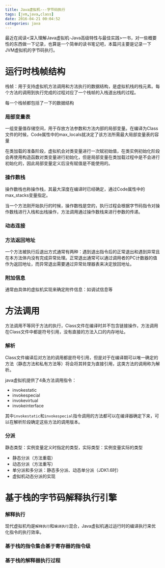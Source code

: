 ```yaml
---
title: Java虚拟机---字节码执行
tags: [jvm,java,class]
date: 2016-04-21 00:04:52
categories: java
---
```


最近在阅读<深入理解Java虚拟机-Java高级特性与最佳实践>一书，对一些概要性的东西做一下记录，也算是一个简单的读书笔记吧，本篇问主要是记录一下JVM虚拟机的字节码执行。

<!--more-->

# 运行时栈帧结构

栈帧：用于支持虚拟机方法调用和方法执行的数据结构，是虚拟机栈的栈元素。每个方法的调用到执行完成的过程对应了一个栈帧的入栈道出栈的过程。

每一个栈帧都包括了一下的数据结构

### 局部变量表

一组变量值存储空间，用于存放方法参数和方法内部的局部变量。在编译为Class文件的时候，Code属性中的max_locals就决定了该方法所需最大局部变量表的容量

在类加载的准备阶段，虚拟机会对类变量进行一次赋初始值，在类实例初始化阶段会再使用构造函数对类变量进行初始化，但是局部变量在类加载过程中是不会进行初始化的，因此局部变量定义后没有赋值是不能使用的。

### 操作数栈

操作数栈也称操作栈，其最大深度在编译时已经确定，通过Code属性中的max_stacks变量指定。

当一个方法刚开始执行的时候，操作数栈是空的，执行过程会根据字节码指令对操作数栈进行入栈和出栈操作，方法调用通过操作数栈来进行参数的传递。

### 动态连接

### 方法返回地址

一个方法被执行后退出方式通常有两种：遇到退出指令后的正常退出和遇到异常且在本方法体内没有完成异常处理。正常退出通常可以通过调用者的PC计数器的值作为返回地址，而异常退出需要通过异常处理器表来决定放回地址。

### 附加信息

通常由具体的虚拟机实现来确定附件信息：如调试信息等

# 方法调用

方法调用不等同于方法的执行，Class文件在编译时并不包含链接操作，方法调用在Class文件中都是符号引用，没有直接的方法入口的内存地址。

### 解析

Class文件编译后对方法的调用都是符号引用，但是对于在编译期可以唯一确定的方法（静态方法和私有方法等）将会将其转变为直接引用，这类方法的调用称为解析。

java虚拟机提供了4条方法调用指令：

* invokestatic
* invokespecial
* invokevirtual
* invokeinterface

其中`invokestatic`和`invokespecial`指令调用的方法都可以在编译器确定下来，可以在解析阶段确定这些方法的调用版本。

### 分派

静态类型：实例变量定义时指定的类型，实际类型：实例变量实际的类型

* 静态分派（方法重载）
* 动态分派（方法重写）
* 单分派和多分派：静态多分派、动态单分派（JDK1.6时）
* 虚拟机动态分派的实现

# 基于栈的字节码解释执行引擎

### 解释执行

现代虚拟机均是`解释执行`和`编译执行`混合，Java虚拟机通过运行时的编译执行来优化指令的执行效率。

### 基于栈的指令集合基于寄存器的指令级

### 基于栈的解释器执行过程




